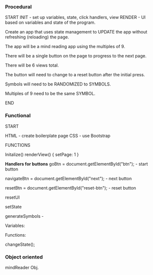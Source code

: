 ### Procedural ###

START
INIT - set up variables, state, click handlers, view
RENDER - UI based on variables and state of the program.

Create an app that uses state management to UPDATE the app without refreshing (reloading) the page. 

The app will be a mind reading app using the multiples of 9. 

There will be a single button on the page to progress to the next page.

There will be 6 views total. 

The button will need to change to a reset button after the initial press. 

Symbols will need to be RANDOMIZED to SYMBOLS. 

Multiples of 9 need to be the same SYMBOL.

END

### Functional ###

START

HTML - create boilerplate page
CSS - use Bootstrap

FUNCTIONS

Initalize()
    renderView() {
        setPage: 1
    }

**Handlers for buttons**
goBtn = document.getElementById("btn"); - start button

navigateBtn = document.getElementById("next"); - next button

resetBtn = document.getElementById("reset-btn"); - reset button

resetUI

setState

generateSymbols - 

Variables:

Functions:

changeState();

### Object oriented ###

mindReader Obj.

